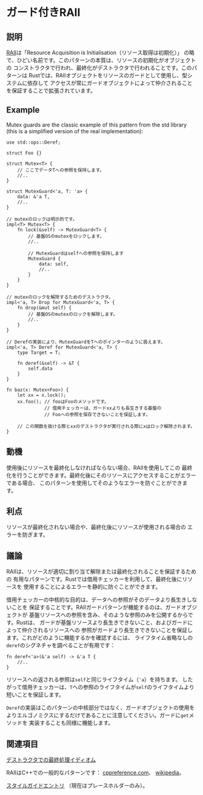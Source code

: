 # ガード付きRAII

## 説明

[RAII][wikipedia]は「Resource Acquisition is
Initialisation（リソース取得は初期化）」
の略で、ひどい名前です。このパターンの本質は、リソースの初期化がオブジェクトの
コンストラクタで行われ、最終化がデストラクタで行われることです。このパターンは
Rustでは、RAIIオブジェクトをリソースのガードとして使用し、型システムに依存して
アクセスが常にガードオブジェクトによって仲介されることを保証することで拡張されています。

## Example

Mutex guards are the classic example of this pattern from the std library (this
is a simplified version of the real implementation):

```rust,ignore
use std::ops::Deref;

struct Foo {}

struct Mutex<T> {
    // ここでデータTへの参照を保持します。
    //..
}

struct MutexGuard<'a, T: 'a> {
    data: &'a T,
    //..
}

// mutexのロックは明示的です。
impl<T> Mutex<T> {
    fn lock(&self) -> MutexGuard<T> {
        // 基盤OSのmutexをロックします。
        //..

        // MutexGuardはselfへの参照を保持します
        MutexGuard {
            data: self,
            //..
        }
    }
}

// mutexのロックを解除するためのデストラクタ。
impl<'a, T> Drop for MutexGuard<'a, T> {
    fn drop(&mut self) {
        // 基盤OSのmutexのロックを解除します。
        //..
    }
}

// Derefの実装により、MutexGuardをTへのポインターのように扱えます。
impl<'a, T> Deref for MutexGuard<'a, T> {
    type Target = T;

    fn deref(&self) -> &T {
        self.data
    }
}

fn baz(x: Mutex<Foo>) {
    let xx = x.lock();
    xx.foo(); // fooはFooのメソッドです。
              // 借用チェッカーは、ガードxxよりも長生きする基盤の
              // Fooへの参照を保存できないことを保証します。

    // この関数を抜ける際とxxのデストラクタが実行される際にxはロック解除されます。
}
```

## 動機

使用後にリソースを最終化しなければならない場合、RAIIを使用してこの
最終化を行うことができます。最終化後にそのリソースにアクセスすることがエラーである場合、
このパターンを使用してそのようなエラーを防ぐことができます。

## 利点

リソースが最終化されない場合や、最終化後にリソースが使用される場合の
エラーを防ぎます。

## 議論

RAIIは、リソースが適切に割り当て解除または最終化されることを保証するための
有用なパターンです。Rustでは借用チェッカーを利用して、最終化後にリソースを
使用することによるエラーを静的に防ぐことができます。

借用チェッカーの中核的な目的は、データへの参照がそのデータより長生きしないことを
保証することです。RAIIガードパターンが機能するのは、ガードオブジェクトが
基盤リソースへの参照を含み、そのような参照のみを公開するからです。Rustは、
ガードが基盤リソースより長生きできないこと、およびガードによって仲介されるリソースへの
参照がガードより長生きできないことを保証します。これがどのように機能するかを確認するには、
ライフタイム省略なしの`deref`のシグネチャを調べることが有用です：

```rust,ignore
fn deref<'a>(&'a self) -> &'a T {
    //..
}
```

リソースへの返される参照は`self`と同じライフタイム（`'a`）を持ちます。
したがって借用チェッカーは、`T`への参照のライフタイムが`self`のライフタイムより
短いことを保証します。

`Deref`の実装はこのパターンの中核部分ではなく、ガードオブジェクトの使用を
よりエルゴノミクスにするだけであることに注意してください。ガードに`get`メソッドを
実装することも同様に機能します。

## 関連項目

[デストラクタでの最終処理イディオム](../../idioms/dtor-finally.md)

RAIIはC++での一般的なパターンです：
[cppreference.com](http://en.cppreference.com/w/cpp/language/raii)、
[wikipedia][wikipedia]。

[wikipedia]: https://en.wikipedia.org/wiki/Resource_Acquisition_Is_Initialization

[スタイルガイドエントリ](https://doc.rust-lang.org/1.0.0/style/ownership/raii.html)
（現在はプレースホルダーのみ）。
